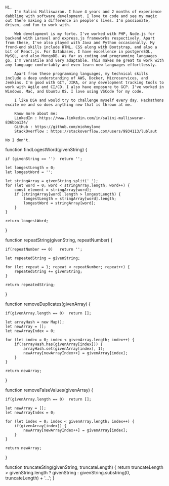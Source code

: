 <!-- Know about me -->

<!-- Who am I? -->
    Hi, 
        I'm Salini Malliswaran. I have 4 years and 2 months of experience dabbling with software development. I love to code and see my magic out there making a difference in people's lives. I'm passionate, driven, and fun to work with.
        
        Web development is my forte. I've worked with PHP, Node.js for backend with Laravel and express.js frameworks respectively. Apart from these, I've also played with Java and Python occasionally. My frond-end skills include HTML, CSS along with Bootstrap, and also a bit of React.js. For Databases, I have excellence in postgereSQL, MySQL, and also MongoDB. As far as coding and programming languages go, I'm versatile and very adaptable. This makes me great to work with any language comfortably and even learn new languages effortlessly.
        
        Apart from these programming languages, my technical skills include a deep understanding of AWS, Docker, Microservices, and Jenkins. I'm good with GIT, JIRA, or any development tracking tools to work with Agile and CI/CD. I also have exposure to GCP. I've worked in Windows, Mac, and Ubuntu OS. I love using VSCode for my code.
        
        I like DSA and would try to challenge myself every day. Hackathons excite me and so does anything new that is thrown at me.

        Know more about me:
        LinkedIn : https://www.linkedin.com/in/salini-malliswaran-836bba134/
        GitHub : https://github.com/miohmylove
        StackOverflow : https://stackoverflow.com/users/9934113/lublaut

<!-- Do I own a PC? -->
    No I don't.


<!-- Hacks -->

<!-- 
Find the longest word in a string.
Given 'The quick brown fox jumped over the lazy dog' is the input to your function, it should return 'jumped'
 -->

function findLogestWord(givenString) {

    if (givenString == '')  return '';

    let longestLength = 0;
    let longestWord = '';

    let stringArray = givenString.split(' ');
    for (let word = 0; word < stringArray.length; word++) {
        const element = stringArray[word];
        if (stringArray[word].length > longestLength) {
            longestLength = stringArray[word].length;
            longestWord = stringArray[word];
        }
    }

    return longestWord;
}


<!-- 
Repeat a string n times.
If 'abc' and 3 are the arguments to your function, it shoudl return 'abcabcabc'
 -->

function repeatString(givenString, repeatNumber) {

    if(repeatNumber == 0)   return '';

    let repeatedString = givenString;

    for (let repeat = 1; repeat < repeatNumber; repeat++) {
        repeatedString += givenString;         
    }

    return repeatedString;
}

<!-- 
Remove duplicates in an array
If [1, 20, 3, 1, 3, 3] is the input to your function, it should return [1, 20, 3]
 -->

function removeDuplicates(givenArray) {

    if(givenArray.length == 0)  return [];

    let arrayHash = new Map();
    let newArray = [];
    let newArrayIndex = 0;
    
    for (let index = 0; index < givenArray.length; index++) {
        if(!arrayHash.has(givenArray[index])) {
            arrayHash.set(givenArray[index], 1);
            newArray[newArrayIndex++] = givenArray[index];
        }
    }

    return newArray;
}


<!-- 
Remove falsy values
If [42, "everything", "", 2, false, "everything"] is the input to your function, it should return [42, "everything", 2, "everything"]
 -->

function removeFalseValues(givenArray) {

    if(givenArray.length == 0)  return [];
    
    let newArray = [];
    let newArrayIndex = 0;

    for (let index = 0; index < givenArray.length; index++) {
        if(givenArray[index]) {
            newArray[newArrayIndex++] = givenArray[index];
        }
    }

    return newArray;
}

<!-- 
Truncate a string
If 'Absolute victory' and 3 are the inputs to your function, it should return Abs...
 -->

function truncateSting(givenString, truncateLength) {
    return truncateLength > givenString.length 
                ? givenString 
                : givenString.substring(0, truncateLength) + '...';
}
